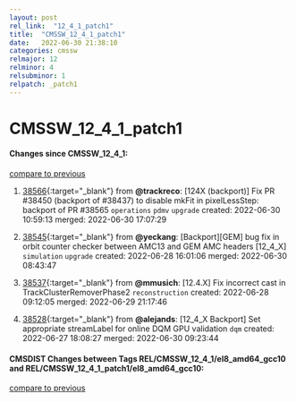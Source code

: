 ```yaml
---
layout: post
rel_link:  "12_4_1_patch1"
title:  "CMSSW_12_4_1_patch1"
date:   2022-06-30 21:38:10
categories: cmssw
relmajor: 12
relminor: 4
relsubminor: 1
relpatch: _patch1
---
```


# CMSSW_12_4_1_patch1
#### Changes since CMSSW_12_4_1:
[compare to previous](https://github.com/cms-sw/cmssw/compare/CMSSW_12_4_1...CMSSW_12_4_1_patch1)



1. [38566](http://github.com/cms-sw/cmssw/pull/38566){:target="_blank"}  from **@trackreco**: [124X (backport)] Fix PR #38450 (backport of #38437) to disable mkFit in pixelLessStep: backport of PR #38565 `operations` `pdmv` `upgrade` created: 2022-06-30 10:59:13 merged: 2022-06-30 17:07:29

2. [38545](http://github.com/cms-sw/cmssw/pull/38545){:target="_blank"}  from **@yeckang**: [Backport][GEM] bug fix in orbit counter checker between AMC13 and GEM AMC headers [12_4_X] `simulation` `upgrade` created: 2022-06-28 16:01:06 merged: 2022-06-30 08:43:47

3. [38537](http://github.com/cms-sw/cmssw/pull/38537){:target="_blank"}  from **@mmusich**: [12.4.X] Fix incorrect cast in TrackClusterRemoverPhase2 `reconstruction` created: 2022-06-28 09:12:05 merged: 2022-06-29 21:17:46

4. [38528](http://github.com/cms-sw/cmssw/pull/38528){:target="_blank"}  from **@alejands**: [12_4_X Backport] Set appropriate streamLabel for online DQM GPU validation `dqm` created: 2022-06-27 18:08:27 merged: 2022-06-30 09:23:44

#### CMSDIST Changes between Tags REL/CMSSW_12_4_1/el8_amd64_gcc10 and REL/CMSSW_12_4_1_patch1/el8_amd64_gcc10:
[compare to previous](https://github.com/cms-sw/cmsdist/compare/REL/CMSSW_12_4_1/el8_amd64_gcc10...REL/CMSSW_12_4_1_patch1/el8_amd64_gcc10)


